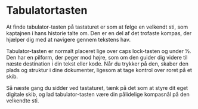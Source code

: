 # Tabulatortasten
At finde tabulator-tasten på tastaturet er som at følge en velkendt sti, som kaptajnen i hans historie talte om. Den er en del af det trofaste kompas, der hjælper dig med at navigere gennem tekstens hav.

Tabulator-tasten er normalt placeret lige over caps lock-tasten og under ½. Den har en pilform, der peger mod højre, som om den guider dig videre til næste destination i din tekst eller kode. Når du trykker på den, skaber den plads og struktur i dine dokumenter, ligesom at tage kontrol over roret på et skib.

Så næste gang du sidder ved tastaturet, tænk på det som at styre dit eget digitale skib, og lad tabulator-tasten være din pålidelige kompasnål på den velkendte sti.